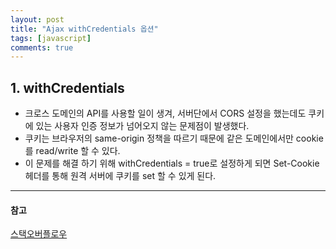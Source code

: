 ```yaml
---
layout: post
title: "Ajax withCredentials 옵션"
tags: [javascript]
comments: true
---
```


## 1. withCredentials  
- 크로스 도메인의 API를 사용할 일이 생겨, 서버단에서 CORS 설정을 했는데도 쿠키에 있는 사용자 인증 정보가 넘어오지 않는 문제점이 발생했다.  
- 쿠키는 브라우저의 same-origin 정책을 따르기 때문에 같은 도메인에서만 cookie를 read/write 할 수 있다.  
- 이 문제를 해결 하기 위해 withCredentials = true로 설정하게 되면 Set-Cookie 헤더를 통해 원격 서버에 쿠키를 set 할 수 있게 된다.


---
#### 참고
[스택오버플로우](https://stackoverflow.com/questions/14462423/cross-domain-post-request-is-not-sending-cookie-ajax-jquery) <br/>
